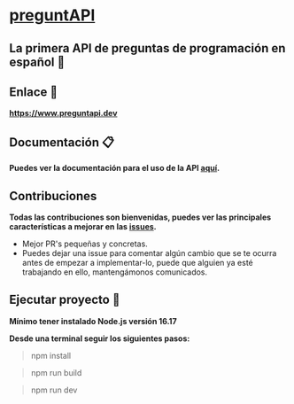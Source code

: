 # [preguntAPI](https://www.preguntapi.dev)

## La primera API de preguntas de programación en español 🚀

## Enlace 🌱
**https://www.preguntapi.dev**

## Documentación 📋
**Puedes ver la documentación para el uso de la API [aquí](https://www.preguntapi.dev/documentation).**

## Contribuciones
**Todas las contribuciones son bienvenidas, puedes ver las principales características a mejorar en las [issues](https://github.com/gerardmorte/preguntapi/issues).**
- Mejor PR's pequeñas y concretas.
- Puedes dejar una issue para comentar algún cambio que se te ocurra antes de empezar a implementar-lo, puede que alguien ya esté trabajando en ello, mantengámonos comunicados.

## Ejecutar proyecto 🔧

**Mínimo tener instalado Node.js versión 16.17**

**Desde una terminal seguir los siguientes pasos:**

> npm install 

> npm run build 

> npm run dev
